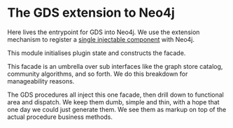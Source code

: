 # The GDS extension to Neo4j

Here lives the entrypoint for GDS into Neo4j. We use the extension mechanism to register a [single injectable component](../facade/README.md) with Neo4j.

This module initialises plugin state and constructs the facade. 

This facade is an umbrella over sub interfaces like the graph store catalog, community algorithms, and so forth. We do this breakdown for manageability reasons.

The GDS procedures all inject this one facade, then drill down to functional area and dispatch. We keep them dumb, simple and thin, with a hope that one day we could just generate them. We see them as markup on top of the actual procedure business methods.
